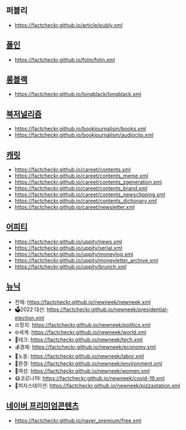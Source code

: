 ## 퍼블리
- https://factcheckr.github.io/article/publy.xml

## [폴인](https://github.com/factcheckr/folin)
- https://factcheckr.github.io/folin/folin.xml

## [롱블랙](https://github.com/factcheckr/longblack)
- https://factcheckr.github.io/longblack/longblack.xml

## [북저널리즘](https://github.com/factcheckr/bookjournalism)
- https://factcheckr.github.io/bookjournalism/books.xml
- https://factcheckr.github.io/bookjournalism/audioclip.xml

## [캐릿](https://github.com/factcheckr/careet)
- https://factcheckr.github.io/careet/contents.xml
- https://factcheckr.github.io/careet/contents_meme.xml
- https://factcheckr.github.io/careet/contents_zgeneration.xml
- https://factcheckr.github.io/careet/contents_brand.xml
- https://factcheckr.github.io/careet/contents_newsclipping.xml
- https://factcheckr.github.io/careet/contents_dictionary.xml
- https://factcheckr.github.io/careet/newsletter.xml

## [어피티](https://github.com/factcheckr/uppity)
- https://factcheckr.github.io/uppity/news.xml
- https://factcheckr.github.io/uppity/serial.xml
- https://factcheckr.github.io/uppity/moneylog.xml
- https://factcheckr.github.io/uppity/moneyletter_archive.xml
- https://factcheckr.github.io/uppity/brunch.xml

## [뉴닉](https://github.com/factcheckr/newneek)
- 전체: https://factcheckr.github.io/newneek/newneek.xml
- 🗳2022 대선: https://factcheckr.github.io/newneek/presidential-election.xml
- ⚖️정치: https://factcheckr.github.io/newneek/politics.xml
- 🌐세계: https://factcheckr.github.io/newneek/world.xml
- 🤖테크: https://factcheckr.github.io/newneek/tech.xml
- 💰경제: https://factcheckr.github.io/newneek/economy.xml
- 💪노동: https://factcheckr.github.io/newneek/labor.xml
- 🌳환경: https://factcheckr.github.io/newneek/environment.xml
- 🧑여성: https://factcheckr.github.io/newneek/women.xml
- 😷코로나19: https://factcheckr.github.io/newneek/covid-19.xml
- 🍕피자스테이션: https://factcheckr.github.io/newneek/pizzastation.xml

## [네이버 프리미엄콘텐츠](https://github.com/factcheckr/naver_premium)
- https://factcheckr.github.io/naver_premium/free.xml
